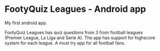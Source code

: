 # FootyQuiz Leagues - Android app
My first android app.

FootyQuiz Leagues has quiz questions from 3 from football leagues (Premier League, La Liga and Serie A).
The app has support for highscore system for each league.
A must try app for all football fans. 
